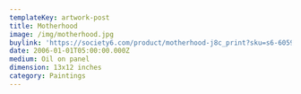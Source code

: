 ```yaml
---
templateKey: artwork-post
title: Motherhood
image: /img/motherhood.jpg
buylink: 'https://society6.com/product/motherhood-j8c_print?sku=s6-605931p4a1v45'
date: 2006-01-01T05:00:00.000Z
medium: Oil on panel
dimension: 13x12 inches
category: Paintings
---
```


